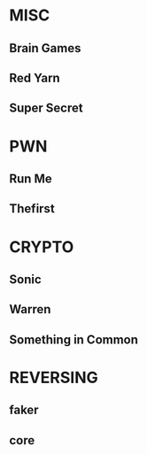 <h1>MISC</h1>
	<h2>Brain Games</h2>
	<h2>Red Yarn</h2>
	<h2>Super Secret</h2>
<h1>PWN</h1>
	<h2>Run Me</h2>
	<h2>Thefirst</h2>
<h1>CRYPTO</h1>
	<h2>Sonic</h2>
	<h2>Warren</h2>
	<h2>Something in Common</h2>
<h1>REVERSING</h1>
	<h2>faker</h2>
	<h2>core</h2>